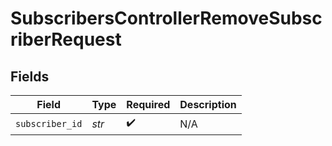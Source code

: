 # SubscribersControllerRemoveSubscriberRequest


## Fields

| Field              | Type               | Required           | Description        |
| ------------------ | ------------------ | ------------------ | ------------------ |
| `subscriber_id`    | *str*              | :heavy_check_mark: | N/A                |
